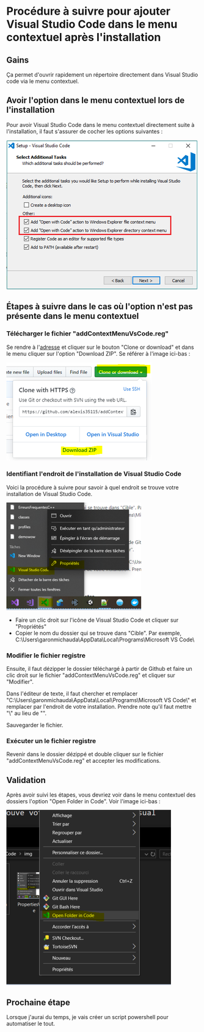 # Procédure à suivre pour ajouter Visual Studio Code dans le menu contextuel après l'installation

## Gains

Ça permet d'ouvrir rapidement un répertoire directement dans Visual Studio code via le menu contextuel.

## Avoir l'option dans le menu contextuel lors de l'installation

Pour avoir Visual Studio Code dans le menu contextuel directement suite à l'installation, il faut s'assurer de cocher les options suivantes :

![alt text](https://raw.githubusercontent.com/alexis35115/addContexteMenuVsCode/master/img/addContextMenuDuringInstallation.png)

## Étapes à suivre dans le cas où l'option n'est pas présente dans le menu contextuel

### Télécharger le fichier "addContextMenuVsCode.reg"

Se rendre à l'[adresse](https://github.com/alexis35115/addContexteMenuVsCode) et cliquer sur le bouton "Clone or download" et dans le menu cliquer sur l'option "Download ZIP". Se référer à l'image ici-bas :

![alt text](https://raw.githubusercontent.com/alexis35115/addContexteMenuVsCode/master/img/CloneOrDownloadExample.PNG)

### Identifiant l'endroit de l'installation de Visual Studio Code

Voici la procédure à suivre pour savoir à quel endroit se trouve votre installation de Visual Studio Code.

![alt text](https://raw.githubusercontent.com/alexis35115/addContexteMenuVsCode/master/img/PropertiesVsCode.PNG)

- Faire un clic droit sur l'icône de Visual Studio Code et cliquer sur "Propriétés"
- Copier le nom du dossier qui se trouve dans "Cible". Par exemple, C:\Users\garonmichauda\AppData\Local\Programs\Microsoft VS Code\

### Modifier le fichier registre

Ensuite, il faut dézipper le dossier téléchargé à partir de Github et faire un clic droit sur le fichier "addContextMenuVsCode.reg" et cliquer sur "Modifier".

Dans l'éditeur de texte, il faut chercher et remplacer "C:\\Users\\garonmichauda\\AppData\\Local\\Programs\\Microsoft VS Code\\" et remplacer par l'endroit de votre installation. Prendre note qu'il faut mettre "\\" au lieu de "\".

Sauvegarder le fichier.

### Exécuter un le fichier registre

Revenir dans le dossier dézippé et double cliquer sur le fichier "addContextMenuVsCode.reg" et accepter les modifications.

## Validation

Après avoir suivi les étapes, vous devriez voir dans le menu contextuel des dossiers l'option "Open Folder in Code". Voir l'image ici-bas :

![alt text](https://raw.githubusercontent.com/alexis35115/addContexteMenuVsCode/master/img/Validation.PNG)

## Prochaine étape

Lorsque j'aurai du temps, je vais créer un script powershell pour automatiser le tout.